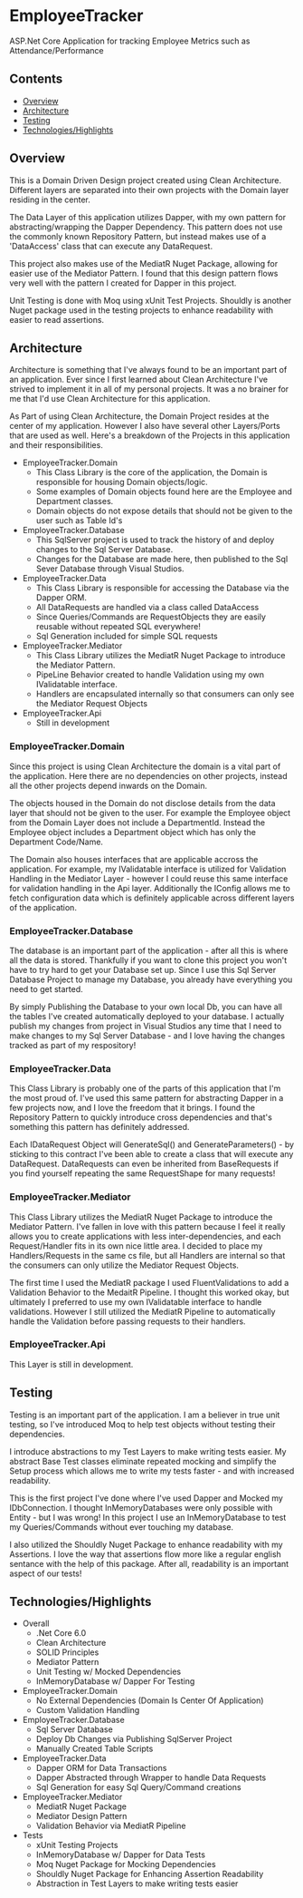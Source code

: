 # EmployeeTracker

ASP.Net Core Application for tracking Employee Metrics such as Attendance/Performance

## Contents
* [Overview](https://github.com/uhyeay2/EmployeeTracker/blob/main/README.md#overview)
* [Architecture](https://github.com/uhyeay2/EmployeeTracker/blob/main/README.md#architecture)
* [Testing](https://github.com/uhyeay2/EmployeeTracker/blob/main/README.md#Testing)
* [Technologies/Highlights](https://github.com/uhyeay2/EmployeeTracker/blob/main/README.md#technologieshighlights)

## Overview

This is a Domain Driven Design project created using Clean Architecture. Different layers are separated into their own projects with the Domain layer residing in the center. 

The Data Layer of this application utilizes Dapper, with my own pattern for abstracting/wrapping the Dapper Dependency. This pattern does not use the commonly known Repository Pattern, but instead makes use of a 'DataAccess' class that can execute any DataRequest.

This project also makes use of the MediatR Nuget Package, allowing for easier use of the Mediator Pattern. I found that this design pattern flows very well with the pattern I created for Dapper in this project.

Unit Testing is done with Moq using xUnit Test Projects. Shouldly is another Nuget package used in the testing projects to enhance readability with easier to read assertions. 

## Architecture

Architecture is something that I've always found to be an important part of an application. Ever since I first learned about Clean Architecture I've strived to implement it in all of my personal projects. It was a no brainer for me that I'd use Clean Architecture for this application.

As Part of using Clean Architecture, the Domain Project resides at the center of my application. However I also have several other Layers/Ports that are used as well. Here's a breakdown of the Projects in this application and their responsibilities.

- EmployeeTracker.Domain
  - This Class Library is the core of the application, the Domain is responsible for housing Domain objects/logic.
  - Some examples of Domain objects found here are the Employee and Department classes.
  - Domain objects do not expose details that should not be given to the user such as Table Id's
- EmployeeTracker.Database
  - This SqlServer project is used to track the history of and deploy changes to the Sql Server Database.
  - Changes for the Database are made here, then published to the Sql Sever Database through Visual Studios.
- EmployeeTracker.Data
  - This Class Library is responsible for accessing the Database via the Dapper ORM.
  - All DataRequests are handled via a class called DataAccess
  - Since Queries/Commands are RequestObjects they are easily reusable without repeated SQL everywhere!
  - Sql Generation included for simple SQL requests
- EmployeeTracker.Mediator
  - This Class Library utilizes the MediatR Nuget Package to introduce the Mediator Pattern.
  - PipeLine Behavior created to handle Validation using my own IValidatable interface.
  - Handlers are encapsulated internally so that consumers can only see the Mediator Request Objects
- EmployeeTracker.Api
  - Still in development
  
### EmployeeTracker.Domain

Since this project is using Clean Architecture the domain is a vital part of the application. Here there are no dependencies on other projects, instead all the other projects depend inwards on the Domain. 

The objects housed in the Domain do not disclose details from the data layer that should not be given to the user. For example the Employee object from the Domain Layer does not include a DepartmentId. Instead the Employee object includes a Department object which has only the Department Code/Name.

The Domain also houses interfaces that are applicable accross the application. For example, my IValidatable interface is utilized for Validation Handling in the Mediator Layer - however I could reuse this same interface for validation handling in the Api layer. Additionally the IConfig allows me to fetch configuration data which is definitely applicable across different layers of the application.

### EmployeeTracker.Database

The database is an important part of the application - after all this is where all the data is stored. Thankfully if you want to clone this project you won't have to try hard to get your Database set up. Since I use this Sql Server Database Project to manage my Database, you already have everything you need to get started.

By simply Publishing the Database to your own local Db, you can have all the tables I've created automatically deployed to your database. I actually publish my changes from project in Visual Studios any time that I need to make changes to my Sql Server Database - and I love having the changes tracked as part of my respository!

### EmployeeTracker.Data

This Class Library is probably one of the parts of this application that I'm the most proud of. I've used this same pattern for abstracting Dapper in a few projects now, and I love the freedom that it brings. I found the Repository Pattern to quickly introduce cross dependencies and that's something this pattern has definitely addressed.

Each IDataRequest Object will GenerateSql() and GenerateParameters() - by sticking to this contract I've been able to create a class that will execute any DataRequest. DataRequests can even be inherited from BaseRequests if you find yourself repeating the same RequestShape for many requests!

### EmployeeTracker.Mediator

This Class Library utilizes the MediatR Nuget Package to introduce the Mediator Pattern. I've fallen in love with this pattern because I feel it really allows you to create applications with less inter-dependencies, and each Request/Handler fits in its own nice little area. I decided to place my Handlers/Requests in the same cs file, but all Handlers are internal so that the consumers can only utilize the Mediator Request Objects.

The first time I used the MediatR package I used FluentValidations to add a Validation Behavior to the MedaitR Pipeline. I thought this worked okay, but ultimately I preferred to use my own IValidatable interface to handle validations. However I still utilized the MediatR Pipeline to automatically handle the Validation before passing requests to their handlers.

### EmployeeTracker.Api

This Layer is still in development.

## Testing

Testing is an important part of the application. I am a believer in true unit testing, so I've introduced Moq to help test objects without testing their dependencies. 

I introduce abstractions to my Test Layers to make writing tests easier. My abstract Base Test classes eliminate repeated mocking and simplify the Setup process which allows me to write my tests faster - and with increased readability.

This is the first project I've done where I've used Dapper and Mocked my IDbConnection. I thought InMemoryDatabases were only possible with Entity - but I was wrong! In this project I use an InMemoryDatabase to test my Queries/Commands without ever touching my database.

I also utilized the Shouldly Nuget Package to enhance readability with my Assertions. I love the way that assertions flow more like a regular english sentance with the help of this package. After all, readability is an important aspect of our tests!

## Technologies/Highlights

- Overall
  - .Net Core 6.0
  - Clean Architecture
  - SOLID Principles
  - Mediator Pattern
  - Unit Testing w/ Mocked Dependencies
  - InMemoryDatabase w/ Dapper For Testing
- EmployeeTracker.Domain
  - No External Dependencies (Domain Is Center Of Application)
  - Custom Validation Handling
- EmployeeTracker.Database
  - Sql Server Database
  - Deploy Db Changes via Publishing SqlServer Project
  - Manually Created Table Scripts
- EmployeeTracker.Data
  - Dapper ORM for Data Transactions
  - Dapper Abstracted through Wrapper to handle Data Requests
  - Sql Generation for easy Sql Query/Command creations
- EmployeeTracker.Mediator
  - MediatR Nuget Package
  - Mediator Design Pattern
  - Validation Behavior via MediatR Pipeline  
- Tests
  - xUnit Testing Projects
  - InMemoryDatabase w/ Dapper for Data Tests
  - Moq Nuget Package for Mocking Dependencies
  - Shouldly Nuget Package for Enhancing Assertion Readability
  - Abstraction in Test Layers to make writing tests easier
